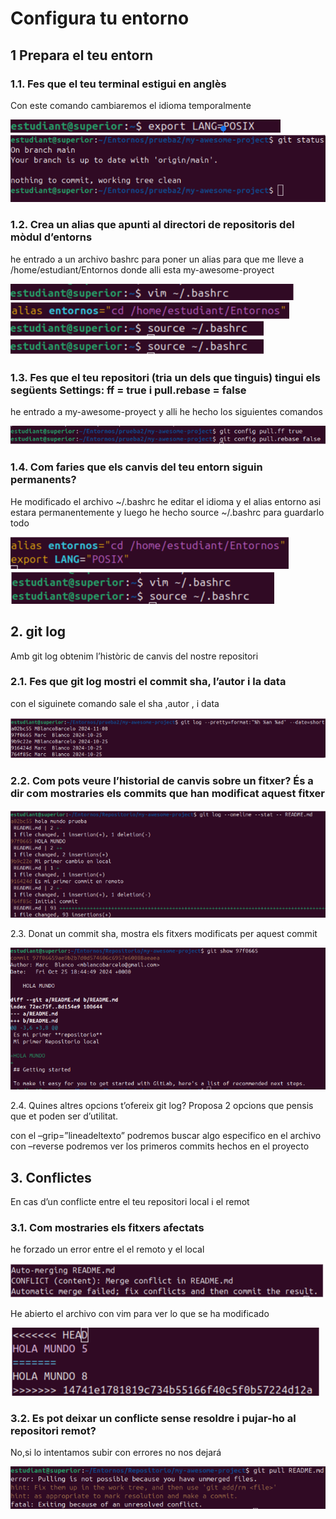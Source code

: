 # Configura tu entorno
## 1 Prepara el teu entorn 
### 1.1. Fes que el teu terminal estigui en anglès 

Con este comando cambiaremos el idioma temporalmente

![Imagen Export](./export_lang.PNG)
![Imagen Cambiar de idioma](./gitstatusparacambiarelidioma.PNG)

### 1.2. Crea un alias que apunti al directori de repositoris del mòdul d’entorns

he entrado a un archivo bashrc para poner un alias para que me lleve a /home/estudiant/Entornos donde alli esta my-awesome-proyect

![Imagen vim Bashrc](./ponerapodo.PNG) 
![Imagen Alias](./apodo.PNG)
![Imagen Cofirmar Bashrc](./confirmacionapodo.PNG)
![Imagen Prueba Apodo](./confirmacionapodo.PNG)

### 1.3. Fes que el teu repositori (tria un dels que tinguis) tingui els següents  Settings: ff = true i pull.rebase = false 

he entrado a my-awesome-proyect y alli he hecho los siguientes comandos

![Imagen Git config](./gitsettings.PNG)

### 1.4. Com faries que els canvis del teu entorn siguin permanents? 

He modificado el archivo ~/.bashrc he editar el idioma y el alias entorno asi estara permanentemente  y luego he hecho source ~/.bashrc para guardarlo todo

![Imagen alias y idioma](./cambiosenbashrc.PNG)
![Imagen source](./source.PNG)

## 2. git log 

Amb git log obtenim l’històric de canvis del nostre repositori 

### 2.1. Fes que git log mostri el commit sha, l’autor i la data
con el siguinete comando sale el sha ,autor , i data

![Imagen GITLOG](./gitlog.PNG)

### 2.2. Com pots veure l’historial de canvis sobre un fitxer? És a dir com mostraries els commits que han modificat aquest fitxer

![Imagen oneline](./gitlog%20--stat.PNG)
 
2.3. Donat un commit sha, mostra els fitxers modificats per aquest commit 

![Imagen Show](./gitshow.PNG)

2.4. Quines altres opcions t’ofereix git log? Proposa 2 opcions que pensis que et  poden ser d’utilitat. 

con el –grip=”lineadeltexto” podremos buscar algo especifico en el archivo
con –reverse podremos ver los primeros commits hechos en el proyecto

## 3. Conflictes 
En cas d’un conflicte entre el teu repositori local i el remot 
### 3.1. Com mostraries els fitxers afectats 
he forzado un error entre el el remoto y el local

![Imagen Forzado](./forzadoerror.PNG)

He abierto el archivo con vim para ver lo que se ha modificado

![Imagen Error](./comprobacionderror.PNG)

### 3.2. Es pot deixar un conflicte sense resoldre i pujar-ho al repositori remot? 
No,si lo intentamos subir con errores  no nos dejará

![Imagen NoSePuedeSubir](./conflicto.PNG)